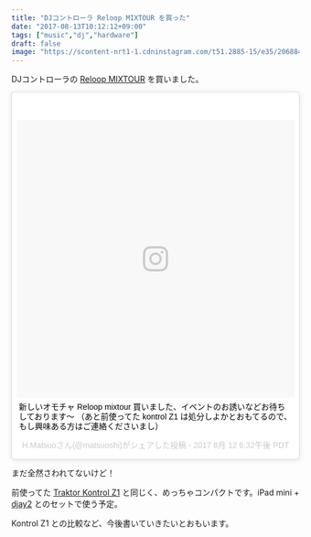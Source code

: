 ```yaml
---
title: "DJコントローラ Reloop MIXTOUR を買った"
date: "2017-08-13T10:12:12+09:00"
tags: ["music","dj","hardware"]
draft: false
image: "https://scontent-nrt1-1.cdninstagram.com/t51.2885-15/e35/20688422_1392093814178767_1144486287621750784_n.jpg"
---
```


DJコントローラの [Reloop MIXTOUR](https://dirigent.jp/product/reloop/mixtour/) を買いました。

<blockquote class="instagram-media" data-instgrm-captioned data-instgrm-version="7" style=" background:#FFF; border:0; border-radius:3px; box-shadow:0 0 1px 0 rgba(0,0,0,0.5),0 1px 10px 0 rgba(0,0,0,0.15); margin: 1px; max-width:658px; padding:0; width:99.375%; width:-webkit-calc(100% - 2px); width:calc(100% - 2px);"><div style="padding:8px;"> <div style=" background:#F8F8F8; line-height:0; margin-top:40px; padding:50.0% 0; text-align:center; width:100%;"> <div style=" background:url(data:image/png;base64,iVBORw0KGgoAAAANSUhEUgAAACwAAAAsCAMAAAApWqozAAAABGdBTUEAALGPC/xhBQAAAAFzUkdCAK7OHOkAAAAMUExURczMzPf399fX1+bm5mzY9AMAAADiSURBVDjLvZXbEsMgCES5/P8/t9FuRVCRmU73JWlzosgSIIZURCjo/ad+EQJJB4Hv8BFt+IDpQoCx1wjOSBFhh2XssxEIYn3ulI/6MNReE07UIWJEv8UEOWDS88LY97kqyTliJKKtuYBbruAyVh5wOHiXmpi5we58Ek028czwyuQdLKPG1Bkb4NnM+VeAnfHqn1k4+GPT6uGQcvu2h2OVuIf/gWUFyy8OWEpdyZSa3aVCqpVoVvzZZ2VTnn2wU8qzVjDDetO90GSy9mVLqtgYSy231MxrY6I2gGqjrTY0L8fxCxfCBbhWrsYYAAAAAElFTkSuQmCC); display:block; height:44px; margin:0 auto -44px; position:relative; top:-22px; width:44px;"></div></div> <p style=" margin:8px 0 0 0; padding:0 4px;"> <a href="https://www.instagram.com/p/BXtzVFYBeov/" style=" color:#000; font-family:Arial,sans-serif; font-size:14px; font-style:normal; font-weight:normal; line-height:17px; text-decoration:none; word-wrap:break-word;" target="_blank">新しいオモチャ Reloop mixtour 買いました、イベントのお誘いなどお待ちしております〜 （あと前使ってた kontrol Z1 は処分しよかとおもてるので、もし興味ある方はご連絡くださいまし）</a></p> <p style=" color:#c9c8cd; font-family:Arial,sans-serif; font-size:14px; line-height:17px; margin-bottom:0; margin-top:8px; overflow:hidden; padding:8px 0 7px; text-align:center; text-overflow:ellipsis; white-space:nowrap;">H.Matsuoさん(@matsuoshi)がシェアした投稿 - <time style=" font-family:Arial,sans-serif; font-size:14px; line-height:17px;" datetime="2017-08-13T01:32:39+00:00">2017  8月 12 6:32午後 PDT</time></p></div></blockquote>
<script async defer src="//platform.instagram.com/en_US/embeds.js"></script>

まだ全然さわれてないけど！

前使ってた [Traktor Kontrol Z1](https://www.native-instruments.com/jp/products/traktor/traktor-for-ios/traktor-kontrol-z1/) と同じく、めっちゃコンパクトです。iPad mini + [djay2](https://www.algoriddim.com/djay-ipad) とのセットで使う予定。

Kontrol Z1 との比較など、今後書いていきたいとおもいます。
